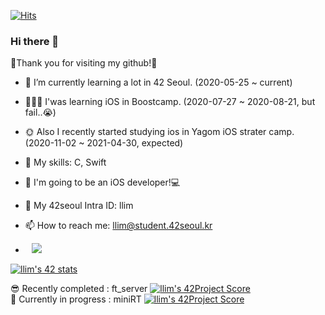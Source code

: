 [![Hits](https://hits.seeyoufarm.com/api/count/incr/badge.svg?url=https%3A%2F%2Fgithub.com%2Flina0322)](https://hits.seeyoufarm.com) 

### Hi there 👋

🥳Thank you for visiting my github!🥳

- 🌱 I’m currently learning a lot in 42 Seoul. (2020-05-25 ~ current)
- 🤦🏻‍♀️ I'was learning iOS in Boostcamp. (2020-07-27 ~ 2020-08-21, but fail..😭)
- 🌞 Also I recently started studying ios in Yagom iOS strater camp. (2020-11-02 ~ 2021-04-30, expected)  

- 🏹 My skills: C, Swift
- 🤩 I'm going to be an iOS developer!💻


- 💬 My 42seoul Intra ID: llim
- 📫 How to reach me: llim@student.42seoul.kr
- <a href="https://instagram.com/l.lina__">
    <img 
        src="http://img.shields.io/badge/-Instagram-black?style=flat&logo=Instagram&link=https://instagram.com/l.lina__"
        style="height : auto; margin-left : 10px; margin-right : 10px;"/>
</a>



[![llim's 42 stats](https://badge42.herokuapp.com/api/stats/llim?privacyEmail=true)](https://github.com/JaeSeoKim/badge42)

😎 Recently completed : ft_server [![llim's 42Project Score](https://badge42.herokuapp.com/api/project/llim/ft_server)](https://github.com/JaeSeoKim/badge42)</br>
🤯 Currently in progress : miniRT [![llim's 42Project Score](https://badge42.herokuapp.com/api/project/llim/miniRT)](https://github.com/JaeSeoKim/badge42)
